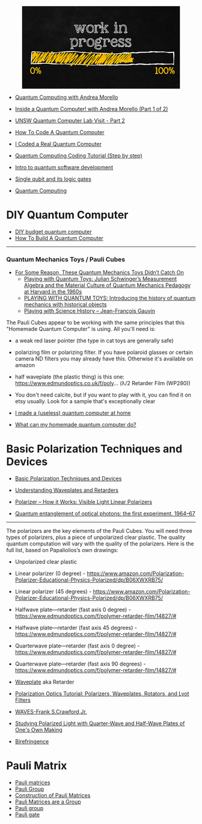 <!--
Maintainer:   <jeffskinnerbox@yahoo.com> / <www.jeffskinnerbox.me>
Version:      0.0.0
-->

<div align="center">
<img src="https://raw.githubusercontent.com/jeffskinnerbox/blog/main/content/images/banners-bkgrds/work-in-progress.jpg" title="These materials require additional work and are not ready for general use." align="center" width=420px height=219px>
</div>

* [Quantum Computing with Andrea Morello](https://www.youtube.com/watch?v=jDW9bWSepB0&t=0s)
* [Inside a Quantum Computer! with Andrea Morello (Part 1 of 2)](https://www.youtube.com/watch?v=k_QeSOIDiEM)
* [UNSW Quantum Computer Lab Visit - Part 2](https://www.youtube.com/watch?v=yT0Znr0Et4w)

* [How To Code A Quantum Computer](https://www.youtube.com/watch?v=JOJ5zihcd6Q)
* [I Coded a Real Quantum Computer](https://www.youtube.com/watch?v=Gl9GVLW451s)
* [Quantum Computing Coding Tutorial (Step by step)](https://www.youtube.com/watch?v=WifWdbXjG00)
* [Intro to quantum software development](https://www.youtube.com/watch?v=YjQ0umULc2g)

* [Single qubit and its logic gates](https://www.youtube.com/watch?v=rD_fH7O-D5Y)
* [Quantum Computing](https://www.youtube.com/playlist?list=PLWt5FuzgdX4nLn__pXyUBB5Gbwu7L-G5K)



# DIY Quantum Computer

* [DIY budget quantum computer](https://www.youtube.com/watch?v=FoCvgGrsfyE)
* [How To Build A Quantum Computer](https://www.youtube.com/watch?v=N06hC1GL1ns)

---------------


### Quantum Mechanics Toys / Pauli Cubes

* [For Some Reason, These Quantum Mechanics Toys Didn’t Catch On](https://spectrum.ieee.org/for-some-reason-these-quantum-mechanics-toys-didnt-catch-on)
    * [Playing with Quantum Toys: Julian Schwinger’s Measurement Algebra and the Material Culture of Quantum Mechanics Pedagogy at Harvard in the 1960s](https://link.springer.com/epdf/10.1007/s00016-018-0213-3?sharing_token=gXaCU8sTKZDz9CD74pHysve4RwlQNchNByi7wbcMAY6Qp8JObREiurDKlz9hr9xVlcI2yDj0ksf3Q2AQ4u_5cE3RbNMLJ_VW55jnhIIAUcXmDue2Id6rteXlgC8XR3pvN5K6jYRUbaMvjoQhkNb4heBvWeO1o3ArIWPDJfGmgGI%3D)
    * [PLAYING WITH QUANTUM TOYS: Introducing the history of quantum mechanics with historical objects](https://agenda.centrofermi.it/event/17/contributions/47/attachments/29/30/Jean-Francois_Gauvin_-_Playing_Quantum_Toys_Rome_1.pdf)
    * [Playing with Science History – Jean-François Gauvin](https://www.parsingscience.org/2018/10/30/jean-francois-gauvin/)

The Pauli Cubes appear to be working with the same principles that this "Homemade Quantum Computer" is using.
All you'll need is:

* a weak red laser pointer (the type in cat toys are generally safe)
* polarizing film or polarizing filter. If you have polaroid glasses or certain camera ND filters you may already have this. Otherwise it's available on amazon
* half waveplate (the plastic thing) is this one: <https://www.edmundoptics.co.uk/f/poly>... (λ/2 Retarder Film (WP280))
* You don't need calcite, but if you want to play with it, you can find it on etsy usually. Look for a sample that's exceptionally clear

* [I made a (useless) quantum computer at home](https://www.youtube.com/watch?v=muoIG732fQA)
* [What can my homemade quantum computer do?](https://www.youtube.com/watch?v=tHfGucHtLqo)


# Basic Polarization Techniques and Devices

* [Basic Polarization Techniques and Devices](https://www.jlab.org/accel/inj_group/laserparts/Basic_Polarization_Techniques.pdf)
* [Understanding Waveplates and Retarders](https://www.edmundoptics.com/knowledge-center/application-notes/optics/understanding-waveplates/)
* [Polarizer – How it Works: Visible Light Linear Polarizers](https://www.apioptics.com/about-api/resources/visible-light-linear-polarizer/)

* [Quantum entanglement of optical photons: the first experiment, 1964–67](https://www.frontiersin.org/journals/quantum-science-and-technology/articles/10.3389/frqst.2024.1451239/full)


---------------


The polarizers are the key elements of the Pauli Cubes.
You will need three types of polarizers,
plus a piece of unpolarized clear plastic.
The quality quantum computation will vary with the quality of the polarizers.
Here is the full list, based on Papaliolios’s own drawings:

* Unpolarized clear plastic
* Linear polarizer (0 degree) - <https://www.amazon.com/Polarization-Polarizer-Educational-Physics-Polarized/dp/B06XWXRB75/>
* Linear polarizer (45 degrees) - <https://www.amazon.com/Polarization-Polarizer-Educational-Physics-Polarized/dp/B06XWXRB75/>
* Halfwave plate—retarder (fast axis 0 degree) - <https://www.edmundoptics.com/f/polymer-retarder-film/14827/#>
* Halfwave plate—retarder (fast axis 45 degrees) - <https://www.edmundoptics.com/f/polymer-retarder-film/14827/#>
* Quarterwave plate—retarder (fast axis 0 degree) - <https://www.edmundoptics.com/f/polymer-retarder-film/14827/#>
* Quarterwave plate—retarder (fast axis 90 degrees) - <https://www.edmundoptics.com/f/polymer-retarder-film/14827/#>

* [Waveplate](https://en.wikipedia.org/wiki/Waveplate) aka Retarder
* [Polarization Optics Tutorial: Polarizers, Waveplates, Rotators, and Lyot Filters](https://wiki.jlab.org/ciswiki/images/9/91/Polarization_Tutorial.pdf)
* [WAVES-Frank S.Crawford,Jr.](https://www.academia.edu/9838182/WAVES_Frank_S_Crawford_Jr)
* [Studying Polarized Light with Quarter-Wave and Half-Wave Plates of One's Own Making](https://optica.machorro.net/Optica/SciAm/Pol1/1977-12-body.html)
* [Birefringence](https://en.wikipedia.org/wiki/Birefringence)


# Pauli Matrix

* [Pauli matrices](https://en.wikipedia.org/wiki/Pauli_matrices)
* [Pauli Group](https://en.wikipedia.org/wiki/Pauli_group)
* [Construction of Pauli Matrices](https://physics.stackexchange.com/questions/193022/construction-of-pauli-matrices)
* [Pauli Matrices are a Group](https://math.stackexchange.com/questions/3429116/pauli-matrices-are-a-group)
* [Pauli group](https://ncatlab.org/nlab/show/Pauli+group)
* [Pauli gate](https://ncatlab.org/nlab/show/Pauli+gate)
